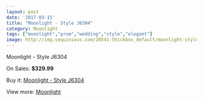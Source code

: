 ```yaml
---
layout: post
date: '2017-03-15'
title: "Moonlight - Style J6304"
category: Moonlight
tags: ["moonlight","prom","wedding","style","elegant"]
image: http://img.sequinious.com/28541-thickbox_default/moonlight-style-j6304.jpg
---
```

Moonlight - Style J6304

On Sales: **$329.99**
<a href="https://www.sequinious.com/moonlight/1864-moonlight-style-j6304.html"><amp-img layout="responsive" width="600" height="600" src="//img.sequinious.com/28541-thickbox_default/moonlight-style-j6304.jpg" alt="Moonlight - Style J6304 0" /></a>
<a href="https://www.sequinious.com/moonlight/1864-moonlight-style-j6304.html"><amp-img layout="responsive" width="600" height="600" src="//img.sequinious.com/28542-thickbox_default/moonlight-style-j6304.jpg" alt="Moonlight - Style J6304 1" /></a>

Buy it: [Moonlight - Style J6304](https://www.sequinious.com/moonlight/1864-moonlight-style-j6304.html "Moonlight - Style J6304")

View more: [Moonlight](https://www.sequinious.com/27-moonlight "Moonlight")